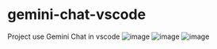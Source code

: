 # gemini-chat-vscode
Project use Gemini Chat in vscode
![image](https://github.com/user-attachments/assets/98324887-d71e-4451-b2f0-3936202b0dd8)
![image](https://github.com/user-attachments/assets/5dc90002-150a-4249-9758-8074ecc1572a)
![image](https://github.com/user-attachments/assets/041999b5-001c-4e76-aa29-c270a16ea788)
